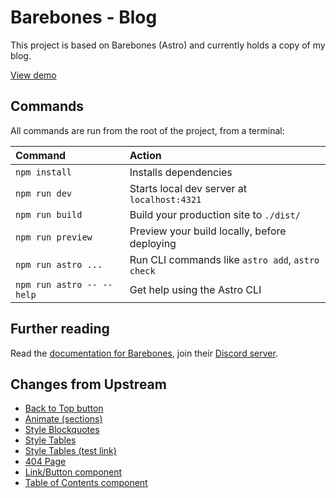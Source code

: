 # Barebones - Blog

This project is based on Barebones (Astro) and currently holds a copy of my blog.

[View demo](https://barebones-phi.vercel.app/)

## Commands

All commands are run from the root of the project, from a terminal:

| Command                   | Action                                           |
| :------------------------ | :----------------------------------------------- |
| `npm install`             | Installs dependencies                            |
| `npm run dev`             | Starts local dev server at `localhost:4321`      |
| `npm run build`           | Build your production site to `./dist/`          |
| `npm run preview`         | Preview your build locally, before deploying     |
| `npm run astro ...`       | Run CLI commands like `astro add`, `astro check` |
| `npm run astro -- --help` | Get help using the Astro CLI                     |

## Further reading

Read the [documentation for Barebones](https://docs.superwebthemes.com), join their [Discord server](https://discord.gg/V5MCBCsAjJ).

## Changes from Upstream

- [Back to Top button](./src/components/BackToTop.astro)
- [Animate (sections)](https://github.com/semanticdata/barebones/blob/9909528645b8d53df36e62be1ff38ff53ba8fed7/src/components/BaseHead.astro#L44C1-L52C6)
- [Style Blockquotes](https://github.com/semanticdata/barebones/blob/9909528645b8d53df36e62be1ff38ff53ba8fed7/src/styles/global.css#L40C1-L44C4)
- [Style Tables](https://github.com/semanticdata/barebones/blob/9909528645b8d53df36e62be1ff38ff53ba8fed7/src/styles/global.css#L22C1-L38C4)
- [Style Tables (test link)](./src/styles/global.css#L22C1-L38C4)
- [404 Page](./src/pages/404.astro)
- [Link/Button component](./src/components/Link.astro)
- [Table of Contents component](./src/components/TableOfContents.astro)
